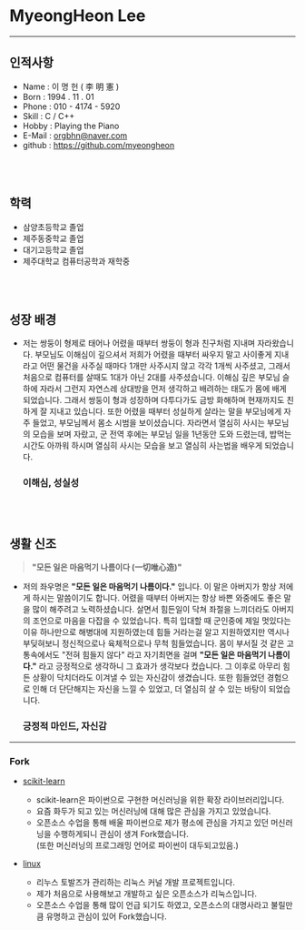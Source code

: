 # **MyeongHeon Lee**

---

## __인적사항__

* Name : 이 명 헌 ( 李 明 憲 )
* Born : 1994 . 11 . 01
* Phone : 010 - 4174 - 5920
* Skill : C / C++
* Hobby : Playing the Piano
* E-Mail : orgbhn@naver.com
* github : https://github.com/myeongheon
<br>
<br>

## __학력__

* 삼양초등학교 졸업
* 제주동중학교 졸업
* 대기고등학교 졸업
* 제주대학교 컴퓨터공학과 재학중
<br>
<br>


## __성장 배경__
* 저는 쌍둥이 형제로 태어나 어렸을 때부터 쌍둥이 형과 친구처럼 지내며 자라왔습니다. 부모님도 이해심이 깊으셔서 저희가 어렸을 때부터 싸우지 말고 사이좋게 지내라고 어떤 물건을 사주실 때마다 1개만 사주시지 않고 각각 1개씩 사주셨고, 그래서 처음으로 컴퓨터를 살때도 1대가 아닌 2대를 사주셨습니다. 이해심 깊은 부모님 슬하에 자라서 그런지 자연스레 상대방을 먼저 생각하고 배려하는 태도가 몸에 배게 되었습니다. 그래서 쌍둥이 형과 성장하며 다투다가도 금방 화해하며 현재까지도 친하게 잘 지내고 있습니다. 또한 어렸을 때부터 성실하게 살라는 말을 부모님에게 자주 들었고, 부모님께서 몸소 시범을 보이셨습니다. 자라면서 열심히 사시는 부모님의 모습을 보며 자랐고, 군 전역 후에는 부모님 일을 1년동안 도와 드렸는데, 밥먹는 시간도 아까워 하시며 열심히 사시는 모습을 보고 열심히 사는법을 배우게 되었습니다.


### &nbsp;&nbsp;&nbsp;&nbsp;&nbsp;&nbsp;**이해심, 성실성**

<br>
<br>

## __생활 신조__
> **"모든 일은 마음먹기 나름이다 (一切唯心造)"**

* 저의 좌우명은 **"모든 일은 마음먹기 나름이다."** 입니다. 이 말은 아버지가 항상 저에게 하시는 말씀이기도 합니다. 어렸을 때부터 아버지는 항상 바쁜 와중에도 좋은 말을 많이 해주려고 노력하셨습니다. 살면서 힘든일이 닥쳐 좌절을 느끼더라도 아버지의 조언으로 마음을 다잡을 수 있었습니다. 특히 입대할 때 군인중에 제일 멋있다는 이유 하나만으로 해병대에 지원하였는데 힘들 거라는걸 알고 지원하였지만 역시나
 부딪혀보니 정신적으로나 육체적으로나 무척 힘들었습니다. 몸이 부서질 것 같은 고통속에서도 "전혀 힘들지 않다" 라고 자기최면을 걸며 **"모든 일은 마음먹기 나름이다."** 라고 긍정적으로 생각하니 그 효과가 생각보다 컸습니다. 그 이후로 아무리 힘든 상황이 닥치더라도 이겨낼 수 있는 자신감이 생겼습니다. 또한 힘들었던 경험으로 인해 더 단단해지는 자신을 느낄 수 있었고, 더 열심히 살 수 있는 바탕이 되었습니다.<br>


### &nbsp;&nbsp;&nbsp;&nbsp;&nbsp;&nbsp;**긍정적 마인드, 자신감**




---

### __Fork__

* [scikit-learn](https://github.com/myeongheon/scikit-learn)
  - scikit-learn은 파이썬으로 구현한 머신러닝을 위한 확장 라이브러리입니다.
  - 요즘 화두가 되고 있는 머신러닝에 대해 많은 관심을 가지고 있었습니다.
  - 오픈소스 수업을 통해 배울 파이썬으로 제가 평소에 관심을 가지고 있던 머신러닝을 수행하게되니 관심이 생겨 Fork했습니다.<br>
   (또한 머신러닝의 프로그래밍 언어로 파이썬이 대두되고있음.)
  


* [linux](https://github.com/myeongheon/linux)
  - 리누스 토발즈가 관리하는 리눅스 커널 개발 프로젝트입니다.
  - 제가 처음으로 사용해보고 개발하고 싶은 오픈소스가 리눅스입니다.
  - 오픈소스 수업을 통해 많이 언급 되기도 하였고, 오픈소스의 대명사라고 불릴만큼 유명하고 관심이 있어 Fork했습니다.












